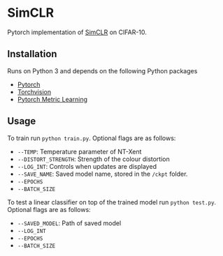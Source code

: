 # SimCLR

Pytorch implementation of [SimCLR](https://arxiv.org/abs/2002.05709) on CIFAR-10.

## Installation
Runs on Python 3 and depends on the following Python packages
* [Pytorch](https://pytorch.org)
* [Torchvision](https://pytorch.org/docs/stable/torchvision/index.html)
* [Pytorch Metric Learning](https://github.com/KevinMusgrave/pytorch-metric-learning)

## Usage

To train run `python train.py`. Optional flags are as follows:
* `--TEMP`: Temperature parameter of NT-Xent
* `--DISTORT_STRENGTH`: Strength of the colour distortion
* `--LOG_INT`: Controls when updates are displayed
* `--SAVE_NAME`: Saved model name, stored in the `/ckpt` folder. 
* `--EPOCHS`
* `--BATCH_SIZE`

To test a linear classifier on top of the trained model run `python test.py`. Optional flags are as follows:
* `--SAVED_MODEL`: Path of saved model
* `--LOG_INT`
* `--EPOCHS`
* `--BATCH_SIZE`